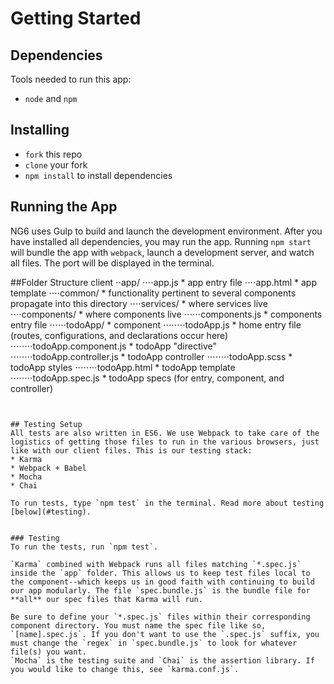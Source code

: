

# Getting Started
## Dependencies
Tools needed to run this app:
* `node` and `npm`

## Installing
* `fork` this repo
* `clone` your fork
* `npm install` to install dependencies

## Running the App
NG6 uses Gulp to build and launch the development environment. After you have installed all dependencies, you may run the app. Running `npm start` will bundle the app with `webpack`, launch a development server, and watch all files. The port will be displayed in the terminal.


##Folder Structure
client
⋅⋅app/
⋅⋅⋅⋅app.js * app entry file
⋅⋅⋅⋅app.html * app template
⋅⋅⋅⋅common/ * functionality pertinent to several components propagate into this directory
⋅⋅⋅⋅services/ * where services live
⋅⋅⋅⋅components/ * where components live
⋅⋅⋅⋅⋅⋅components.js * components entry file
⋅⋅⋅⋅⋅⋅todoApp/ * component
⋅⋅⋅⋅⋅⋅⋅⋅todoApp.js * home entry file (routes, configurations, and declarations occur here)
⋅⋅⋅⋅⋅⋅⋅⋅todoApp.component.js * todoApp "directive"
⋅⋅⋅⋅⋅⋅⋅⋅todoApp.controller.js * todoApp controller
⋅⋅⋅⋅⋅⋅⋅⋅todoApp.scss * todoApp styles
⋅⋅⋅⋅⋅⋅⋅⋅todoApp.html * todoApp template
⋅⋅⋅⋅⋅⋅⋅⋅todoApp.spec.js * todoApp specs (for entry, component, and controller)
```
 
 
## Testing Setup
All tests are also written in ES6. We use Webpack to take care of the logistics of getting those files to run in the various browsers, just like with our client files. This is our testing stack:
* Karma
* Webpack + Babel
* Mocha
* Chai

To run tests, type `npm test` in the terminal. Read more about testing [below](#testing).

 
### Testing
To run the tests, run `npm test`.

`Karma` combined with Webpack runs all files matching `*.spec.js` inside the `app` folder. This allows us to keep test files local to the component--which keeps us in good faith with continuing to build our app modularly. The file `spec.bundle.js` is the bundle file for **all** our spec files that Karma will run.

Be sure to define your `*.spec.js` files within their corresponding component directory. You must name the spec file like so, `[name].spec.js`. If you don't want to use the `.spec.js` suffix, you must change the `regex` in `spec.bundle.js` to look for whatever file(s) you want.
`Mocha` is the testing suite and `Chai` is the assertion library. If you would like to change this, see `karma.conf.js`.

